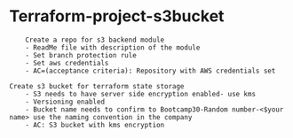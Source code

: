 # Terraform-project-s3bucket
		Create a repo for s3 backend module
		- ReadMe file with description of the module
		- Set branch protection rule
		- Set aws credentials
		- AC=(acceptance criteria): Repository with AWS credentials set

	Create s3 bucket for terraform state storage
		- S3 needs to have server side encryption enabled- use kms
		- Versioning enabled
		- Bucket name needs to confirm to Bootcamp30-Random number-<$your name> use the naming convention in the company
		- AC: S3 bucket with kms encryption
